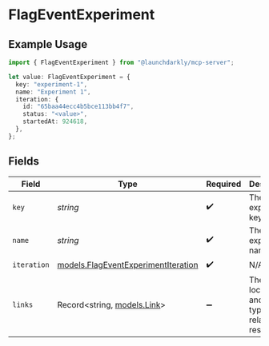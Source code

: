 # FlagEventExperiment

## Example Usage

```typescript
import { FlagEventExperiment } from "@launchdarkly/mcp-server";

let value: FlagEventExperiment = {
  key: "experiment-1",
  name: "Experiment 1",
  iteration: {
    id: "65baa44ecc4b5bce113bb4f7",
    status: "<value>",
    startedAt: 924618,
  },
};
```

## Fields

| Field                                                                            | Type                                                                             | Required                                                                         | Description                                                                      | Example                                                                          |
| -------------------------------------------------------------------------------- | -------------------------------------------------------------------------------- | -------------------------------------------------------------------------------- | -------------------------------------------------------------------------------- | -------------------------------------------------------------------------------- |
| `key`                                                                            | *string*                                                                         | :heavy_check_mark:                                                               | The experiment key                                                               | experiment-1                                                                     |
| `name`                                                                           | *string*                                                                         | :heavy_check_mark:                                                               | The experiment name                                                              | Experiment 1                                                                     |
| `iteration`                                                                      | [models.FlagEventExperimentIteration](../models/flageventexperimentiteration.md) | :heavy_check_mark:                                                               | N/A                                                                              |                                                                                  |
| `links`                                                                          | Record<string, [models.Link](../models/link.md)>                                 | :heavy_minus_sign:                                                               | The location and content type of related resources                               |                                                                                  |